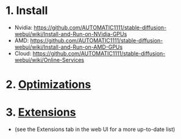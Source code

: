 # 1. Install
- Nvidia: https://github.com/AUTOMATIC1111/stable-diffusion-webui/wiki/Install-and-Run-on-NVidia-GPUs
- AMD: https://github.com/AUTOMATIC1111/stable-diffusion-webui/wiki/Install-and-Run-on-AMD-GPUs
- Cloud: https://github.com/AUTOMATIC1111/stable-diffusion-webui/wiki/Online-Services

# 2. [Optimizations](https://github.com/AUTOMATIC1111/stable-diffusion-webui/wiki/Optimizations)

# 3. [Extensions](https://github.com/AUTOMATIC1111/stable-diffusion-webui/wiki/Extensions)
- (see the Extensions tab in the web UI for a more up-to-date list)